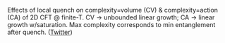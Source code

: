 
Effects of local quench on complexity=volume (CV) & complexity=action (CA) of 2D CFT @ finite-T. CV -&gt; unbounded linear growth; CA -&gt; linear growth w/saturation. Max complexity corresponds to min entanglement after quench. ([Twitter](https://twitter.com/JoshuahHeath/status/1095342900051771392))
